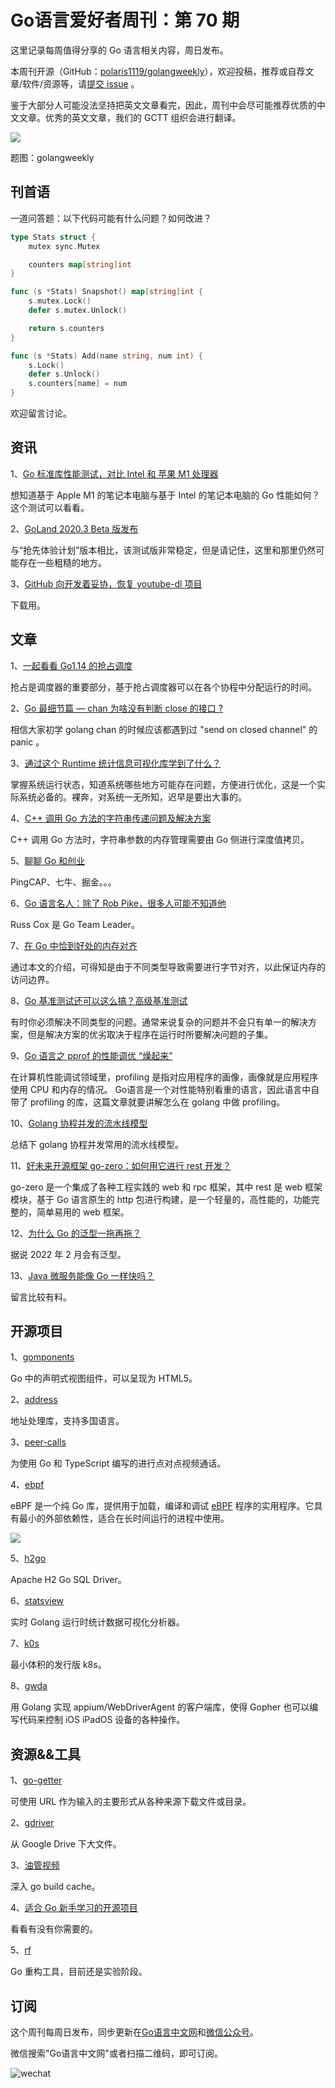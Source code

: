 # Go语言爱好者周刊：第 70 期

这里记录每周值得分享的 Go 语言相关内容，周日发布。

本周刊开源（GitHub：[polaris1119/golangweekly](https://github.com/polaris1119/golangweekly)），欢迎投稿，推荐或自荐文章/软件/资源等，请[提交 issue](https://github.com/polaris1119/golangweekly/issues) 。

鉴于大部分人可能没法坚持把英文文章看完，因此，周刊中会尽可能推荐优质的中文文章。优秀的英文文章，我们的 GCTT 组织会进行翻译。

![](imgs/issue070/cover.jpg)

题图：golangweekly

## 刊首语

一道问答题：以下代码可能有什么问题？如何改进？

```go
type Stats struct {
    mutex sync.Mutex

    counters map[string]int
}

func (s *Stats) Snapshot() map[string]int {
    s.mutex.Lock()
    defer s.mutex.Unlock()

    return s.counters
}

func (s *Stats) Add(name string, num int) {
    s.Lock()
    defer s.Unlock()
    s.counters[name] = num
}
```

欢迎留言讨论。

## 资讯

1、[Go 标准库性能测试，对比 Intel 和 苹果 M1 处理器](https://roland.zone/m1-go-benchmarks/)

想知道基于 Apple M1 的笔记本电脑与基于 Intel 的笔记本电脑的 Go 性能如何？这个测试可以看看。

2、[GoLand 2020.3 Beta 版发布](https://blog.jetbrains.com/go/2020/11/12/goland-2020-3-goes-beta/)

与“抢先体验计划”版本相比，该测试版非常稳定，但是请记住，这里和那里仍然可能存在一些粗糙的地方。

3、[GitHub 向开发着妥协，恢复 youtube-dl 项目](https://github.blog/2020-11-16-standing-up-for-developers-youtube-dl-is-back/)

下载用。

## 文章

1、[一起看看 Go1.14 的抢占调度](https://mp.weixin.qq.com/s/4_p45bHFn46T1nbWtPPz_Q)

抢占是调度器的重要部分，基于抢占调度器可以在各个协程中分配运行的时间。

2、[Go 最细节篇 — chan 为啥没有判断 close 的接口 ?](https://mp.weixin.qq.com/s/LJusfTvTgO4wC3uySl4Bhg)

相信大家初学 golang chan 的时候应该都遇到过 "send on closed channel" 的 panic 。

3、[通过这个 Runtime 统计信息可视化库学到了什么？](https://mp.weixin.qq.com/s/sRxKJa-zKo-Lb7KRKLhthA)

掌握系统运行状态，知道系统哪些地方可能存在问题，方便进行优化，这是一个实际系统必备的。裸奔，对系统一无所知，迟早是要出大事的。

4、[C++ 调用 Go 方法的字符串传递问题及解决方案](https://www.cnblogs.com/huaweiyun/p/13998446.html)

C++ 调用 Go 方法时，字符串参数的内存管理需要由 Go 侧进行深度值拷贝。

5、[聊聊 Go 和创业](https://mp.weixin.qq.com/s/tGrq-vdCrn6KU-3mgxbDpA)

PingCAP、七牛、掘金。。。

6、[Go 语言名人：除了 Rob Pike，很多人可能不知道他](https://mp.weixin.qq.com/s/kmcJRBahAl4gtPzZUvd5bg)

Russ Cox 是 Go Team Leader。

7、[在 Go 中恰到好处的内存对齐](https://mp.weixin.qq.com/s/8beAx_QiqPcQWz2dqe_IsA)

通过本文的介绍，可得知是由于不同类型导致需要进行字节对齐，以此保证内存的访问边界。

8、[Go 基准测试还可以这么搞？高级基准测试](https://mp.weixin.qq.com/s/bibdVJ-v68IgCF99fBtmKA)

有时你必须解决不同类型的问题。通常来说复杂的问题并不会只有单一的解决方案，但是解决方案的优劣取决于程序在运行时所要解决问题的子集。

9、[Go 语言之 pprof 的性能调优 “燥起来”](https://juejin.cn/post/6896453718527442951)

在计算机性能调试领域里，profiling 是指对应用程序的画像，画像就是应用程序使用 CPU 和内存的情况。 Go语言是一个对性能特别看重的语言，因此语言中自带了 profiling 的库，这篇文章就要讲解怎么在 golang 中做 profiling。

10、[Golang 协程并发的流水线模型](https://segmentfault.com/a/1190000038212342)

总结下 golang 协程并发常用的流水线模型。

11、[好未来开源框架 go-zero：如何用它进行 rest 开发？](https://mp.weixin.qq.com/s/Ug8emhEoWMIYBVFJCd5U7Q)

go-zero 是一个集成了各种工程实践的 web 和 rpc 框架，其中 rest 是 web 框架模块，基于 Go 语言原生的 http 包进行构建，是一个轻量的，高性能的，功能完整的，简单易用的 web 框架。

12、[为什么 Go 的泛型一拖再拖？](https://mp.weixin.qq.com/s/ftmuA9g7QPAwSwiswRuSuw)

据说 2022 年 2 月会有泛型。

13、[Java 微服务能像 Go 一样快吗？](https://mp.weixin.qq.com/s/e1yKNKc-C6LbdbWH3-qyPg)

留言比较有料。

## 开源项目

1、[gomponents](https://github.com/maragudk/gomponents)

Go 中的声明式视图组件，可以呈现为 HTML5。

2、[address](https://github.com/bojanz/address)

地址处理库，支持多国语言。

3、[peer-calls](https://github.com/peer-calls/peer-calls)

为使用 Go 和 TypeScript 编写的进行点对点视频通话。

4、[ebpf](https://github.com/cilium/ebpf)

eBPF 是一个纯 Go 库，提供用于加载，编译和调试 [eBPF](https://ebpf.io/) 程序的实用程序。它具有最小的外部依赖性，适合在长时间运行的进程中使用。

![](imgs/issue070/ebpf.png)

5、[h2go](https://github.com/jmrobles/h2go)

Apache H2 Go SQL Driver。

6、[statsview](https://github.com/go-echarts/statsview)

实时 Golang 运行时统计数据可视化分析器。

7、[k0s](https://github.com/k0sproject/k0s)

最小体积的发行版 k8s。

8、[gwda](https://github.com/electricbubble/gwda)

用 Golang 实现 appium/WebDriverAgent 的客户端库，使得 Gopher 也可以编写代码来控制 iOS iPadOS 设备的各种操作。

## 资源&&工具

1、[go-getter](https://github.com/hashicorp/go-getter)

可使用 URL 作为输入的主要形式从各种来源下载文件或目录。

2、[gdriver](https://github.com/mtojek/gdriver)

从 Google Drive 下大文件。

3、[油管视频](https://www.youtube.com/watch?v=VVqaFLev19Y)

深入 go build cache。

4、[适合 Go 新手学习的开源项目](https://juejin.cn/post/6896255508983283719)

看看有没有你需要的。

5、[rf](https://github.com/rsc/rf)

Go 重构工具，目前还是实验阶段。

## 订阅

这个周刊每周日发布，同步更新在[Go语言中文网](https://studygolang.com/go/weekly)和[微信公众号](https://weixin.sogou.com/weixin?query=Go%E8%AF%AD%E8%A8%80%E4%B8%AD%E6%96%87%E7%BD%91)。

微信搜索"Go语言中文网"或者扫描二维码，即可订阅。

![wechat](imgs/wechat.png)

